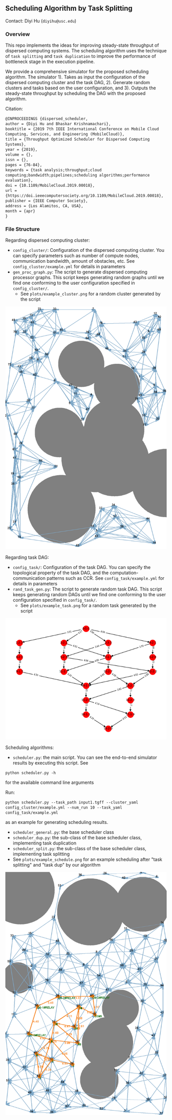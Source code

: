 ## Scheduling Algorithm by Task Splitting

Contact: Diyi Hu (`diyihu@usc.edu`)


### Overview

This repo implements the ideas for improving steady-state throughput of dispersed computing systems. The scheduling algorithm uses the technique of `task splitting` and `task duplication` to improve the performance of bottleneck stage in the execution pipeline. 

We provide a comprehensive simulator for the proposed scheduling algorithm. The simulator 1). Takes as input the configuration of the dispersed computing cluster and the task DAG, 2). Generate random clusters and tasks based on the user configuration, and 3). Outputs the steady-state throughput by scheduling the DAG with the proposed algorithm. 

Citation:

```
@INPROCEEDINGS {dispersed_scheduler,
author = {Diyi Hu and Bhaskar Krishnamachari},
booktitle = {2019 7th IEEE International Conference on Mobile Cloud Computing, Services, and Engineering (MobileCloud)},
title = {Throughput Optimized Scheduler for Dispersed Computing Systems},
year = {2019},
volume = {},
issn = {},
pages = {76-84},
keywords = {task analysis;throughput;cloud computing;bandwidth;pipelines;scheduling algorithms;performance evaluation},
doi = {10.1109/MobileCloud.2019.00018},
url = {https://doi.ieeecomputersociety.org/10.1109/MobileCloud.2019.00018},
publisher = {IEEE Computer Society},
address = {Los Alamitos, CA, USA},
month = {apr}
}
```

### File Structure

Regarding dispersed computing cluster:
* `config_cluster/`: Configuration of the dispersed computing cluster. You can specify parameters such as number of compute nodes, communication bandwidth, amount of obstacles, etc. See `config_cluster/example.yml` for details in parameters
* `gen_proc_graph.py`: The script to generate dispersed computing processor graphs. This script keeps generating random graphs until we find one conforming to the user configuration specified in `config_cluster/`. 
  * See `plots/example_cluster.png` for a random cluster generated by the script

![Example cluster](plots/example_cluster.png)

Regarding task DAG:
* `config_task/`: Configuration of the task DAG. You can specify the topological property of the task DAG, and the computation-communication patterns such as CCR. See `config_task/example.yml` for details in parameters
* `rand_task_gen.py`: The script to generate random task DAG. This script keeps generating random DAGs until we find one conforming to the user configuration specified in `config_task/`. 
  * See `plots/example_task.png` for a random task generated by the script

![Example task](plots/example_task.png)

Scheduling algorithms:
* `scheduler.py`: the main script. You can see the end-to-end simulator results by executing this script. See

```
python scheduler.py -h
```

for the available command line arguments

Run:

```
python scheduler.py --task_path input1.tgff --cluster_yaml config_cluster/example.yml --num_run 10 --task_yaml config_task/example.yml
```

as an example for generating scheduling results. 

* `scheduler_general.py`: the base scheduler class
* `scheduler_dup.py`: the sub-class of the base scheduler class, implementing task duplication
* `scheduler_split.py`: the sub-class of the base scheduler class, implementing task splitting
* See `plots/example_schedule.png` for an example scheduling after "task splitting" and "task dup" by our algorithm

![Example schedule](plots/example_schedule.png)